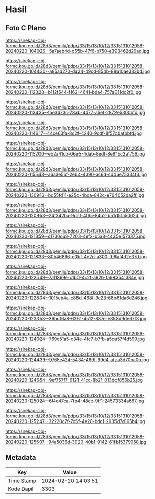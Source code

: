 # Hasil

## Foto C Plano

https://sirekap-obj-formc.kpu.go.id/28d3/pemilu/pdpr/33/15/13/10/12/3315131012058-20240220-104026--5a7aeb4d-d55b-47f6-b750-e393462d29ad.jpg

https://sirekap-obj-formc.kpu.go.id/28d3/pemilu/pdpr/33/15/13/10/12/3315131012058-20240220-104430--a85ad270-da34-49cd-854b-88a10ae383bd.jpg

https://sirekap-obj-formc.kpu.go.id/28d3/pemilu/pdpr/33/15/13/10/12/3315131012058-20240220-112328--b112f544-f162-4641-bda4-757a811dc2f0.jpg

https://sirekap-obj-formc.kpu.go.id/28d3/pemilu/pdpr/33/15/13/10/12/3315131012058-20240220-113435--fae3473c-78ab-4477-a5ef-2872e5300bfd.jpg

https://sirekap-obj-formc.kpu.go.id/28d3/pemilu/pdpr/33/15/13/10/12/3315131012058-20240220-114617--44ce63fa-8c2f-4240-9cdf-8f57cbafbbfd.jpg

https://sirekap-obj-formc.kpu.go.id/28d3/pemilu/pdpr/33/15/13/10/12/3315131012058-20240220-115200--eb2a41cb-06e5-4dab-8edf-8e91bc2a1756.jpg

https://sirekap-obj-formc.kpu.go.id/28d3/pemilu/pdpr/33/15/13/10/12/3315131012058-20240220-115543--a6a3e5bf-2eb4-4390-ac6d-cd4ae75334f3.jpg

https://sirekap-obj-formc.kpu.go.id/28d3/pemilu/pdpr/33/15/13/10/12/3315131012058-20240220-130916--bd55fd11-e25c-4bda-842c-e764052da2ff.jpg

https://sirekap-obj-formc.kpu.go.id/28d3/pemilu/pdpr/33/15/13/10/12/3315131012058-20240220-120953--24f342ba-9daf-4f65-84b2-b51d51a5062d.jpg

https://sirekap-obj-formc.kpu.go.id/28d3/pemilu/pdpr/33/15/13/10/12/3315131012058-20240220-121359--c1730c68-7203-4ef2-b5a8-4435e157d375.jpg

https://sirekap-obj-formc.kpu.go.id/28d3/pemilu/pdpr/33/15/13/10/12/3315131012058-20240220-121833--80b46866-e0bf-4e2d-a300-fb6af4d2e37d.jpg

https://sirekap-obj-formc.kpu.go.id/28d3/pemilu/pdpr/33/15/13/10/12/3315131012058-20240220-122549--7a11899e-c1b0-4c2f-a92b-fa993541384e.jpg

https://sirekap-obj-formc.kpu.go.id/28d3/pemilu/pdpr/33/15/13/10/12/3315131012058-20240220-122804--1015eb4a-c88d-468f-9e23-68b61da6d246.jpg

https://sirekap-obj-formc.kpu.go.id/28d3/pemilu/pdpr/33/15/13/10/12/3315131012058-20240220-123353--36bdf6a8-6361-4512-887e-e358d9de67f3.jpg

https://sirekap-obj-formc.kpu.go.id/28d3/pemilu/pdpr/33/15/13/10/12/3315131012058-20240220-124024--769c51a5-c34e-4fc7-b7fb-a5ca57f4d599.jpg

https://sirekap-obj-formc.kpu.go.id/28d3/pemilu/pdpr/33/15/13/10/12/3315131012058-20240220-124439--9765e424-5434-469f-99d4-afaa3d70ba0b.jpg

https://sirekap-obj-formc.kpu.go.id/28d3/pemilu/pdpr/33/15/13/10/12/3315131012058-20240220-124654--9ef757f7-6121-41cc-8b21-013ddf856b25.jpg

https://sirekap-obj-formc.kpu.go.id/28d3/pemilu/pdpr/33/15/13/10/12/3315131012058-20240220-125024--6f4e47ca-7fb4-48ce-9ff1-24573334a667.jpg

https://sirekap-obj-formc.kpu.go.id/28d3/pemilu/pdpr/33/15/13/10/12/3315131012058-20240220-125247--32220c7f-7c5f-4e20-bdc1-2935d7d165b4.jpg

https://sirekap-obj-formc.kpu.go.id/28d3/pemilu/pdpr/33/15/13/10/12/3315131012058-20240220-125507--94a5036d-3020-40b1-9142-61fb15379058.jpg


## Metadata

| Key        | Value               |
| ---------- | ------------------- |
| Time Stamp | 2024-02-20 14:03:51 |
| Kode Dapil | 3303                |



